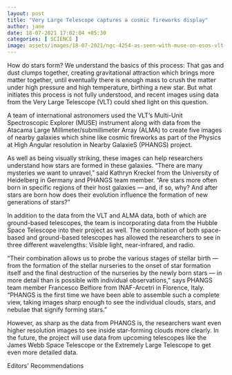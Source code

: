 ```yaml
---
layout: post
title: "Very Large Telescope captures a cosmic fireworks display"
author: jane 
date: 18-07-2021 17:02:04 +05:30 
categories: [ SCIENCE ] 
image: assets/images/18-07-2021/ngc-4254-as-seen-with-muse-on-esos-vlt-at-several-wavelengths.jpg
---
```

How do stars form? We understand the basics of this process: That gas and dust clumps together, creating gravitational attraction which brings more matter together, until eventually there is enough mass to crush the matter under high pressure and high temperature, birthing a new star. But what initiates this process is not fully understood, and recent images using data from the Very Large Telescope (VLT) could shed light on this question.

A team of international astronomers used the VLT’s Multi-Unit Spectroscopic Explorer (MUSE) instrument along with data from the Atacama Large Millimeter/submillimeter Array (ALMA) to create five images of nearby galaxies which shine like cosmic fireworks as part of the Physics at High Angular resolution in Nearby GalaxieS (PHANGS) project.

As well as being visually striking, these images can help researchers understand how stars are formed in these galaxies. “There are many mysteries we want to unravel,” said Kathryn Kreckel from the University of Heidelberg in Germany and PHANGS team member. “Are stars more often born in specific regions of their host galaxies — and, if so, why? And after stars are born how does their evolution influence the formation of new generations of stars?”

In addition to the data from the VLT and ALMA data, both of which are ground-based telescopes, the team is incorporating data from the Hubble Space Telescope into their project as well. The combination of both space-based and ground-based telescopes has allowed the researchers to see in three different wavelengths: Visible light, near-infrared, and radio.

“Their combination allows us to probe the various stages of stellar birth — from the formation of the stellar nurseries to the onset of star formation itself and the final destruction of the nurseries by the newly born stars — in more detail than is possible with individual observations,” says PHANGS team member Francesco Belfiore from INAF-Arcetri in Florence, Italy. “PHANGS is the first time we have been able to assemble such a complete view, taking images sharp enough to see the individual clouds, stars, and nebulae that signify forming stars.”

However, as sharp as the data from PHANGS is, the researchers want even higher resolution images to see inside star-forming clouds more clearly. In the future, the project will use data from upcoming telescopes like the James Webb Space Telescope or the Extremely Large Telescope to get even more detailed data.

Editors' Recommendations